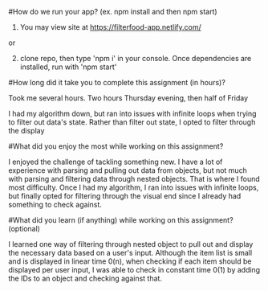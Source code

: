 #How do we run your app? (ex. npm install and then npm start)

1) You may view site at https://filterfood-app.netlify.com/

or

2) clone repo, then type 'npm i' in your console. Once dependencies are installed, run with 'npm start'




#How long did it take you to complete this assignment (in hours)?

Took me several hours. Two hours Thursday evening, then half of Friday

I had my algorithm down, but ran into issues with infinite loops when trying to filter out data's state.
Rather than filter out state, I opted to filter through the display


#What did you enjoy the most while working on this assignment?

I enjoyed the challenge of tackling something new.
I have a lot of experience with parsing and pulling out data from objects, but not much
with parsing and filtering data through nested objects.  That is where I found most difficulty.
Once I had my algorithm, I ran into issues with infinite loops, but finally opted for filtering through 
the visual end since I already had something to check against. 



#What did you learn (if anything) while working on this assignment? (optional)

I learned one way of filtering through nested object to pull out and display the necessary data 
based on a user's input.  Although the item list is small and is displayed in linear time 0(n), 
when checking if each item should be displayed per user input, I was able to check in constant time 0(1) by adding the IDs to an object and checking against that.

